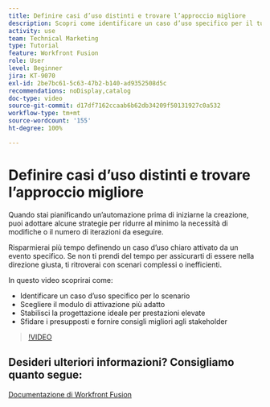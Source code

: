 ```yaml
---
title: Definire casi d’uso distinti e trovare l’approccio migliore
description: Scopri come identificare un caso d’uso specifico per il tuo scenario, determinare la progettazione giusta e fornire agli stakeholder i migliori consigli in  [!DNL Adobe Workfront Fusion].
activity: use
team: Technical Marketing
type: Tutorial
feature: Workfront Fusion
role: User
level: Beginner
jira: KT-9070
exl-id: 2be7bc61-5c63-47b2-b140-ad9352508d5c
recommendations: noDisplay,catalog
doc-type: video
source-git-commit: d17df7162ccaab6b62db34209f50131927c0a532
workflow-type: tm+mt
source-wordcount: '155'
ht-degree: 100%

---
```


# Definire casi d’uso distinti e trovare l’approccio migliore

Quando stai pianificando un’automazione prima di iniziarne la creazione, puoi adottare alcune strategie per ridurre al minimo la necessità di modifiche o il numero di iterazioni da eseguire.

Risparmierai più tempo definendo un caso d’uso chiaro attivato da un evento specifico. Se non ti prendi del tempo per assicurarti di essere nella direzione giusta, ti ritroverai con scenari complessi o inefficienti.

In questo video scoprirai come:

* Identificare un caso d’uso specifico per lo scenario
* Scegliere il modulo di attivazione più adatto
* Stabilisci la progettazione ideale per prestazioni elevate
* Sfidare i presupposti e fornire consigli migliori agli stakeholder

>[!VIDEO](https://video.tv.adobe.com/v/3418198/?quality=12&learn=on&enablevpops&captions=ita)

## Desideri ulteriori informazioni? Consigliamo quanto segue:

[Documentazione di Workfront Fusion](https://experienceleague.adobe.com/docs/workfront/using/adobe-workfront-fusion/workfront-fusion-2.html?lang=it)

